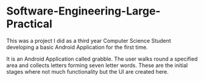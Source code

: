# Software-Engineering-Large-Practical
This was a project I did as a third year Computer Science Student developing a basic Android Application for the first time.

It is an Android Application called grabble. The user walks round a specified area and collects letters forming seven letter words. These are the initial stages where not much functionality but the UI are created here.
